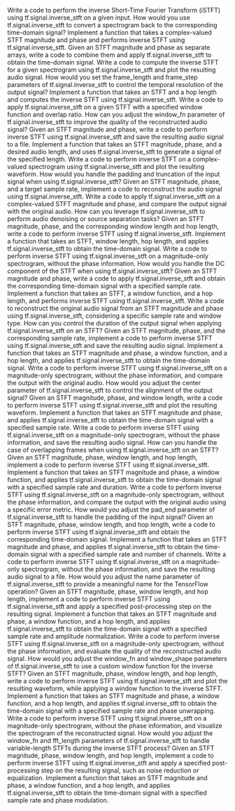 Write a code to perform the inverse Short-Time Fourier Transform (iSTFT) using tf.signal.inverse_stft on a given input.
How would you use tf.signal.inverse_stft to convert a spectrogram back to the corresponding time-domain signal?
Implement a function that takes a complex-valued STFT magnitude and phase and performs inverse STFT using tf.signal.inverse_stft.
Given an STFT magnitude and phase as separate arrays, write a code to combine them and apply tf.signal.inverse_stft to obtain the time-domain signal.
Write a code to compute the inverse STFT for a given spectrogram using tf.signal.inverse_stft and plot the resulting audio signal.
How would you set the frame_length and frame_step parameters of tf.signal.inverse_stft to control the temporal resolution of the output signal?
Implement a function that takes an STFT and a hop length and computes the inverse STFT using tf.signal.inverse_stft.
Write a code to apply tf.signal.inverse_stft on a given STFT with a specified window function and overlap ratio.
How can you adjust the window_fn parameter of tf.signal.inverse_stft to improve the quality of the reconstructed audio signal?
Given an STFT magnitude and phase, write a code to perform inverse STFT using tf.signal.inverse_stft and save the resulting audio signal to a file.
Implement a function that takes an STFT magnitude, phase, and a desired audio length, and uses tf.signal.inverse_stft to generate a signal of the specified length.
Write a code to perform inverse STFT on a complex-valued spectrogram using tf.signal.inverse_stft and plot the resulting waveform.
How would you handle the padding and truncation of the input signal when using tf.signal.inverse_stft?
Given an STFT magnitude, phase, and a target sample rate, implement a code to reconstruct the audio signal using tf.signal.inverse_stft.
Write a code to apply tf.signal.inverse_stft on a complex-valued STFT magnitude and phase, and compare the output signal with the original audio.
How can you leverage tf.signal.inverse_stft to perform audio denoising or source separation tasks?
Given an STFT magnitude, phase, and the corresponding window length and hop length, write a code to perform inverse STFT using tf.signal.inverse_stft.
Implement a function that takes an STFT, window length, hop length, and applies tf.signal.inverse_stft to obtain the time-domain signal.
Write a code to perform inverse STFT using tf.signal.inverse_stft on a magnitude-only spectrogram, without the phase information.
How would you handle the DC component of the STFT when using tf.signal.inverse_stft?
Given an STFT magnitude and phase, write a code to apply tf.signal.inverse_stft and obtain the corresponding time-domain signal with a specified sample rate.
Implement a function that takes an STFT, a window function, and a hop length, and performs inverse STFT using tf.signal.inverse_stft.
Write a code to reconstruct the original audio signal from an STFT magnitude and phase using tf.signal.inverse_stft, considering a specific sample rate and window type.
How can you control the duration of the output signal when applying tf.signal.inverse_stft on an STFT?
Given an STFT magnitude, phase, and the corresponding sample rate, implement a code to perform inverse STFT using tf.signal.inverse_stft and save the resulting audio signal.
Implement a function that takes an STFT magnitude and phase, a window function, and a hop length, and applies tf.signal.inverse_stft to obtain the time-domain signal.
Write a code to perform inverse STFT using tf.signal.inverse_stft on a magnitude-only spectrogram, without the phase information, and compare the output with the original audio.
How would you adjust the center parameter of tf.signal.inverse_stft to control the alignment of the output signal?
Given an STFT magnitude, phase, and window length, write a code to perform inverse STFT using tf.signal.inverse_stft and plot the resulting waveform.
Implement a function that takes an STFT magnitude and phase, and applies tf.signal.inverse_stft to obtain the time-domain signal with a specified sample rate.
Write a code to perform inverse STFT using tf.signal.inverse_stft on a magnitude-only spectrogram, without the phase information, and save the resulting audio signal.
How can you handle the case of overlapping frames when using tf.signal.inverse_stft on an STFT?
Given an STFT magnitude, phase, window length, and hop length, implement a code to perform inverse STFT using tf.signal.inverse_stft.
Implement a function that takes an STFT magnitude and phase, a window function, and applies tf.signal.inverse_stft to obtain the time-domain signal with a specified sample rate and duration.
Write a code to perform inverse STFT using tf.signal.inverse_stft on a magnitude-only spectrogram, without the phase information, and compare the output with the original audio using a specific error metric.
How would you adjust the pad_end parameter of tf.signal.inverse_stft to handle the padding of the input signal?
Given an STFT magnitude, phase, window length, and hop length, write a code to perform inverse STFT using tf.signal.inverse_stft and obtain the corresponding time-domain signal.
Implement a function that takes an STFT magnitude and phase, and applies tf.signal.inverse_stft to obtain the time-domain signal with a specified sample rate and number of channels.
Write a code to perform inverse STFT using tf.signal.inverse_stft on a magnitude-only spectrogram, without the phase information, and save the resulting audio signal to a file.
How would you adjust the name parameter of tf.signal.inverse_stft to provide a meaningful name for the TensorFlow operation?
Given an STFT magnitude, phase, window length, and hop length, implement a code to perform inverse STFT using tf.signal.inverse_stft and apply a specified post-processing step on the resulting signal.
Implement a function that takes an STFT magnitude and phase, a window function, and a hop length, and applies tf.signal.inverse_stft to obtain the time-domain signal with a specified sample rate and amplitude normalization.
Write a code to perform inverse STFT using tf.signal.inverse_stft on a magnitude-only spectrogram, without the phase information, and evaluate the quality of the reconstructed audio signal.
How would you adjust the window_fn and window_shape parameters of tf.signal.inverse_stft to use a custom window function for the inverse STFT?
Given an STFT magnitude, phase, window length, and hop length, write a code to perform inverse STFT using tf.signal.inverse_stft and plot the resulting waveform, while applying a window function to the inverse STFT.
Implement a function that takes an STFT magnitude and phase, a window function, and a hop length, and applies tf.signal.inverse_stft to obtain the time-domain signal with a specified sample rate and phase unwrapping.
Write a code to perform inverse STFT using tf.signal.inverse_stft on a magnitude-only spectrogram, without the phase information, and visualize the spectrogram of the reconstructed signal.
How would you adjust the window_fn and fft_length parameters of tf.signal.inverse_stft to handle variable-length STFTs during the inverse STFT process?
Given an STFT magnitude, phase, window length, and hop length, implement a code to perform inverse STFT using tf.signal.inverse_stft and apply a specified post-processing step on the resulting signal, such as noise reduction or equalization.
Implement a function that takes an STFT magnitude and phase, a window function, and a hop length, and applies tf.signal.inverse_stft to obtain the time-domain signal with a specified sample rate and phase modulation.
